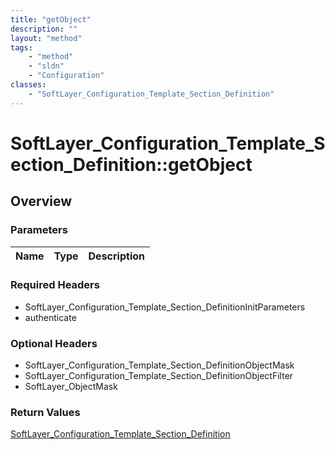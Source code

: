 ```yaml
---
title: "getObject"
description: ""
layout: "method"
tags:
    - "method"
    - "sldn"
    - "Configuration"
classes:
    - "SoftLayer_Configuration_Template_Section_Definition"
---
```

# SoftLayer_Configuration_Template_Section_Definition::getObject
## Overview 


### Parameters 
|Name | Type | Description |
| --- | --- | --- |


### Required Headers
* SoftLayer_Configuration_Template_Section_DefinitionInitParameters
* authenticate

### Optional Headers
* SoftLayer_Configuration_Template_Section_DefinitionObjectMask
* SoftLayer_Configuration_Template_Section_DefinitionObjectFilter
* SoftLayer_ObjectMask

### Return Values
<a href='/reference/datatypes/SoftLayer_Configuration_Template_Section_Definition'>SoftLayer_Configuration_Template_Section_Definition </a>

